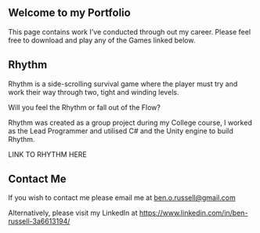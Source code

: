 ## Welcome to my Portfolio

This page contains work I've conducted through out my career. Please feel free to download and play any of the Games linked below.

## Rhythm
Rhythm is a side-scrolling survival game where the player must try and work their way through two, tight and winding levels.

Will you feel the Rhythm or fall out of the Flow?

Rhythm was created as a group project during my College course, I worked as the Lead Programmer and utilised C# and the Unity engine to build Rhythm.

LINK TO RHYTHM HERE


## Contact Me
If you wish to contact me please email me at ben.o.russell@gmail.com

Alternatively, please visit my LinkedIn at https://www.linkedin.com/in/ben-russell-3a6613194/

